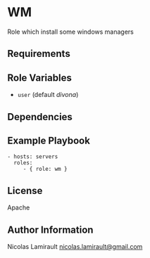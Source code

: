 WM
=========

Role which install some windows managers

Requirements
------------


Role Variables
--------------

* ``user`` (default *divona*)

Dependencies
------------


Example Playbook
----------------

    - hosts: servers
      roles:
         - { role: wm }

License
-------

Apache

Author Information
------------------

Nicolas Lamirault <nicolas.lamirault@gmail.com>
